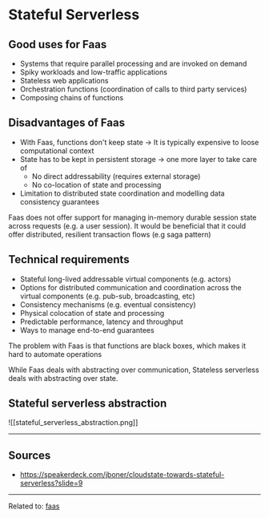 # Stateful Serverless

## Good uses for Faas
* Systems that require parallel processing and are invoked on demand
* Spiky workloads and low-traffic applications
* Stateless web applications
* Orchestration functions (coordination of calls to third party services)
* Composing chains of functions

## Disadvantages of Faas
* With Faas, functions don't keep state -> It is typically expensive to loose computational context
* State has to be kept in persistent storage -> one more layer to take care of
	* No direct addressability (requires external storage)
	* No co-location of state and processing
* Limitation to distributed state coordination and modelling data consistency guarantees

Faas does not offer support for managing in-memory durable session state across requests (e.g. a user session).
It would be beneficial that it could offer distributed, resilient transaction flows (e.g saga pattern)

## Technical requirements
* Stateful long-lived addressable virtual components (e.g. actors)
* Options for distributed communication and coordination across the virtual components (e.g. pub-sub, broadcasting, etc)
* Consistency mechanisms (e.g. eventual consistency)
* Physical colocation of state and processing
* Predictable performance, latency and throughput
* Ways to manage end-to-end guarantees

The problem with Faas is that functions are black boxes, which makes it hard to automate operations

While Faas deals with abstracting over communication, Stateless serverless deals with abstracting over state.


## Stateful serverless abstraction

![[stateful_serverless_abstraction.png]]

---
## Sources
* https://speakerdeck.com/jboner/cloudstate-towards-stateful-serverless?slide=9


<hr>

Related to: [faas](faas)